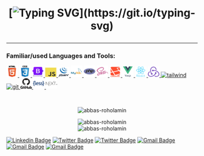 <!-- @format -->

<h1 align="center">

[![Typing SVG](https://readme-typing-svg.herokuapp.com?font=Fira+Code&size=30&duration=3000&pause=&color=FFF&center=true&vCenter=true&width=435&lines=Hello,+There+👋;This+is+Abbas+Roholamin;Nice+to+meet+you!)](https://git.io/typing-svg)

</h1>

<hr/>

<h3 align="left">Familiar/used Languages and Tools:</h3>
  <p align="left"> 
     <a href="https://www.w3.org/html/" target="_blank">
      <img
        src="https://raw.githubusercontent.com/devicons/devicon/master/icons/html5/html5-original-wordmark.svg"
        alt="html5"
        width="30"
        height="30"
      />
    </a>
    <a href="https://www.w3.org/Style/CSS/" target="_blank">
      <img
        src="https://raw.githubusercontent.com/devicons/devicon/master/icons/css3/css3-original-wordmark.svg"
        alt="CSS3"
        width="30"
        height="30"
      />
    </a>
    <a href="https://getbootstrap.com/" target="_blank">
      <img
        src="https://raw.githubusercontent.com/devicons/devicon/master/icons/bootstrap/bootstrap-original-wordmark.svg"
        alt="getbootstrap"
        width="30"
        height="27"
      />
    </a>
    <a
      href="https://developer.mozilla.org/en-US/docs/Web/JavaScript"
      target="_blank"
      >
      <img
        src="https://raw.githubusercontent.com/devicons/devicon/master/icons/javascript/javascript-original.svg"
        alt="javascript"
         width="30"
        height="25"
      />
    </a>   
     <a
      href="https://jquery.com/"
      target="_blank"
      >
      <img
        src="https://raw.githubusercontent.com/devicons/devicon/master/icons/jquery/jquery-original-wordmark.svg"
        alt="jquery"
         width="30"
        height="27"
      />
    </a>   
    </a>
    <a href="https://www.mysql.com/" target="_blank">
      <img
        src="https://raw.githubusercontent.com/devicons/devicon/master/icons/mysql/mysql-original-wordmark.svg"
        alt="mysql"
         width="30"
        height="30"
      />
    </a>
    <a href="https://www.php.net" target="_blank">
         <img
           src="https://raw.githubusercontent.com/devicons/devicon/master/icons/php/php-original.svg"
           alt="php"
           width="30"
           height="30"
         />
    </a>
     <a href="https://sass-lang.com" target="_blank">
         <img
           src="https://raw.githubusercontent.com/devicons/devicon/master/icons/sass/sass-original.svg"
           alt="sass"
           width="30"
           height="30"
         />
     </a>
     <a href="https://laravel.com/" target="_blank">
      <img
        src="https://raw.githubusercontent.com/devicons/devicon/master/icons/laravel/laravel-plain-wordmark.svg"
        alt="laravel"
         width="30"
        height="27"
      />
    </a>
     <!-- <a href="https://svelte.dev" target="_blank">
         <img
           src="https://upload.wikimedia.org/wikipedia/commons/1/1b/Svelte_Logo.svg"
           alt="svelte"
           width="30"
           height="28"
         />
     </a> -->
     <!-- <a href="https://www.typescriptlang.org/" target="_blank">
         <img
           src="https://raw.githubusercontent.com/devicons/devicon/master/icons/typescript/typescript-original.svg"
           alt="typescript"
           width="30"
           height="28"
         />
    </a> -->
    <a href="https://vuejs.org/" target="_blank">
      <img
        src="https://raw.githubusercontent.com/devicons/devicon/master/icons/vuejs/vuejs-original-wordmark.svg"
        alt="vuejs"
         width="30"
        height="28"
      />
    </a>
    <a href="https://reactjs.org/" target="_blank">
      <img
        src="https://raw.githubusercontent.com/devicons/devicon/master/icons/react/react-original-wordmark.svg"
        alt="reactjs"
         width="30"
        height="28"
      />
    </a>
      <a href="https://redux.js.org" target="_blank" rel="noreferrer">
      <img
        src="https://raw.githubusercontent.com/devicons/devicon/master/icons/redux/redux-original.svg"
        alt="redux"
         width="30"
        height="28"
      />
    </a>
    <a href="https://tailwindcss.com/" target="_blank" rel="noreferrer">
      <img
        src="https://www.vectorlogo.zone/logos/tailwindcss/tailwindcss-icon.svg"
        alt="tailwind"
         width="30"
        height="28"
      />
    </a>
     <a href="https://git-scm.com/" target="_blank">
      <img
        src="https://www.vectorlogo.zone/logos/git-scm/git-scm-icon.svg"
        alt="git"
         width="30"
        height="28"
      />
    </a>
    <a href="https://github.com/" target="_blank">
      <img
        src="https://raw.githubusercontent.com/devicons/devicon/master/icons/github/github-original-wordmark.svg"
        alt="github"
         width="30"
        height="28"
      />
    </a>
       <a href="https://lesscss.org/" target="_blank">
      <img
        src="https://raw.githubusercontent.com/devicons/devicon/master/icons/less/less-plain-wordmark.svg"
        alt="lesscss"
         width="30"
        height="28"
      />
    </a>
    </a>
       <a href="https://https://nextjs.org/" target="_blank">
      <img
        src="https://raw.githubusercontent.com/devicons/devicon/master/icons/nextjs/nextjs-original-wordmark.svg"
        alt="nextjs"
         width="30"
        height="28"
      />
    </a>

  </p>

<br>

<p align="center">
  <img src="https://github-readme-stats.vercel.app/api/top-langs?username=abbas-roholamin&show_icons=true&locale=en&layout=compact&theme=dark" alt="abbas-roholamin" />
</p>
  
  
<div align="center">

<img src="https://github-readme-stats.vercel.app/api?username=abbas-roholamin&count_private=true&show_icons=true&locale=en&theme=dark" alt="abbas-roholamin" />
   <br>
<img src="https://github-readme-streak-stats.herokuapp.com/?user=abbas-roholamin&theme=dark" alt="abbas-roholamin" />
   
</div>

<p align="center">

[![Linkedin Badge](https://img.shields.io/badge/-LinkedIn-0e76a8?style=flat-square&logo=Linkedin&logoColor=white)](https://linkedin.com/in/abbas-roholamin)
[![Twitter Badge](https://img.shields.io/badge/-Twitter-00acee?style=flat-square&logo=Twitter&logoColor=white)](https://twitter.com/abbas_roholamin)
[![Twitter Badge](https://img.shields.io/badge/-Facebook-00acee?style=flat-square&logo=Facebook&logoColor=white)](https://www.facebook.com/AbbasRoholamin/)
[![Gmail Badge](https://img.shields.io/badge/-Gmail-e4405f?style=flat-square&logo=gmail&logoColor=white)](mailto:abbasroholamin76@gmail.com)
[![Gmail Badge](https://komarev.com/ghpvc/?username=abbas-roholamin&label=Profile%20views&color=0e75b6&style=flat)](https://komarev.com/ghpvc/?username=abbas-roholamin&label=Profile%20views&color=0e75b6&style=flat)
[![Gmail Badge](https://wakatime.com/badge/user/e1437bec-a9c1-430a-84b5-75378ccefde6.svg)](https://wakatime.com/badge/user/e1437bec-a9c1-430a-84b5-75378ccefde6.svg)

</p>
